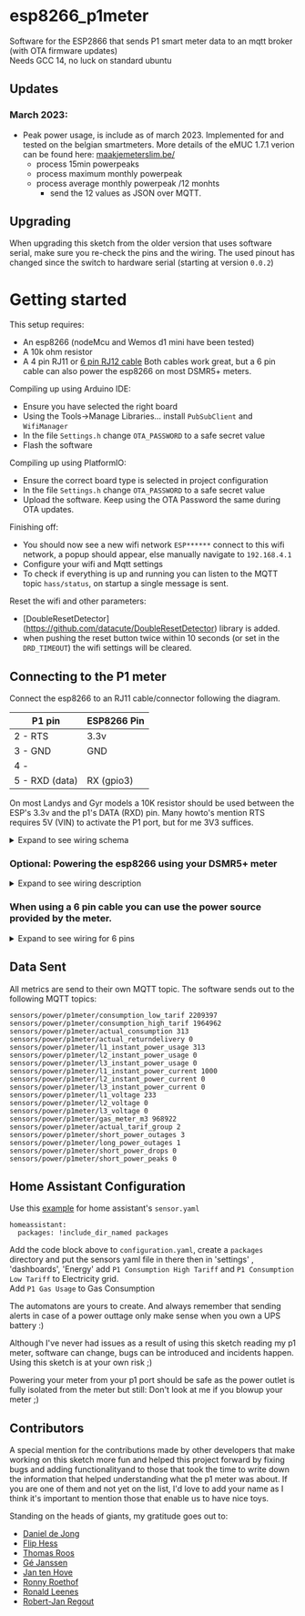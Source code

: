 # esp8266_p1meter

Software for the ESP2866 that sends P1 smart meter data to an mqtt broker (with OTA firmware updates)  
Needs GCC 14, no luck on standard ubuntu

## Updates

### March 2023:
* Peak power usage, is include as of march 2023. Implemented for and tested on the belgian smartmeters.
  More details of the eMUC 1.7.1 verion can be found here: [maakjemeterslim.be/](https://maakjemeterslim.be/rails/active_storage/blobs/eyJfcmFpbHMiOnsibWVzc2FnZSI6IkJBaHBBc01DIiwiZXhwIjpudWxsLCJwdXIiOiJibG9iX2lkIn19--5ea3b7f3ca44446cdb06da065b3e4273b3950c99/e-MUCS_P1_Ed_1_3%20(1).pdf?disposition=attachment)
  * process 15min powerpeaks
  * process maximum monthly powerpeak
  * process average monthly powerpeak /12 monhts
    * send the 12 values as JSON over MQTT.

## Upgrading

When upgrading this sketch from the older version that uses software serial, make sure you re-check the pins and the wiring.
The used pinout has changed since the switch to hardware serial (starting at version `0.0.2`)

# Getting started

This setup requires:
- An esp8266 (nodeMcu and Wemos d1 mini have been tested)
- A 10k ohm resistor
- A 4 pin RJ11 or [6 pin RJ12 cable](https://www.tinytronics.nl/shop/nl/kabels/adapters/rj12-naar-6-pins-dupont-jumper-adapter) Both cables work great, but a 6 pin cable can also power the esp8266 on most DSMR5+ meters.

Compiling up using Arduino IDE:
- Ensure you have selected the right board
- Using the Tools->Manage Libraries... install `PubSubClient` and `WifiManager`
- In the file `Settings.h` change `OTA_PASSWORD` to a safe secret value
- Flash the software

Compiling up using PlatformIO:
- Ensure the correct board type is selected in project configuration
- In the file `Settings.h` change `OTA_PASSWORD` to a safe secret value
- Upload the software. Keep using the OTA Password the same during OTA updates.


Finishing off:
- You should now see a new wifi network `ESP******` connect to this wifi network, a popup should appear, else manually navigate to `192.168.4.1`
- Configure your wifi and Mqtt settings
- To check if everything is up and running you can listen to the MQTT topic `hass/status`, on startup a single message is sent.

Reset the wifi and other parameters:
- [DoubleResetDetector] (https://github.com/datacute/DoubleResetDetector) library is added.
- when pushing the reset button twice within 10 seconds (or set in the `DRD_TIMEOUT`) the wifi settings will be cleared.

## Connecting to the P1 meter
Connect the esp8266 to an RJ11 cable/connector following the diagram.

| P1 pin   | ESP8266 Pin |
| ----     | ---- |
| 2 - RTS  | 3.3v |
| 3 - GND  | GND  |
| 4 -      |      |
| 5 - RXD (data) | RX (gpio3) |

On most Landys and Gyr models a 10K resistor should be used between the ESP's 3.3v and the p1's DATA (RXD) pin.
Many howto's mention RTS requires 5V (VIN) to activate the P1 port, but for me 3V3 suffices.

<details><summary>Expand to see wiring schema</summary>
<p>

![Wiring](/assets/esp8266_p1meter_bb.png)
</p>
</details>

### Optional: Powering the esp8266 using your DSMR5+ meter

<details><summary>Expand to see wiring description</summary>
<p>

When using a 6 pin cable you can use the power source provided by the meter.

## Connecting and Powering the esp8266 using your DSMR5+ meter 
Connect the esp8266 to an RJ11 cable/connector following the diagram.

| P1 pin   | ESP8266 Pin |
| ----     | ---- |
| 2 - RTS  | 3.3v |
| 3 - GND  | GND  |
| 4 -      |      |
| 5 - RXD (data) | RX (gpio3) |

On most Landys and Gyr models a 10K resistor should be used between the ESP's 3.3v and the p1's DATA (RXD) pin. Many howto's mention RTS requires 5V (VIN) to activate the P1 port, but for me 3V3 suffices.

![Wiring](https://raw.githubusercontent.com/daniel-jong/esp8266_p1meter/master/assets/esp8266_p1meter_bb.png)

</p>
</details>

### When using a 6 pin cable you can use the power source provided by the meter. 
<details><summary>Expand to see wiring for 6 pins</summary>
<p>

| P1 pin   | ESP8266 Pin |
| ----     | ---- |
| 1 - 5v out | 5v or Vin |
| 2 - RTS  | 3.3v |
| 3 - GND  | GND  |
| 4 -      |      |
| 5 - RXD (data) | RX (gpio3) |
| 6 - GND  | GND  |

![Wiring powered by meter](/assets/esp8266_p1meter_bb_PoweredByMeter.png)


</p>
</details>

## Data Sent

All metrics are send to their own MQTT topic.
The software sends out to the following MQTT topics:

```
sensors/power/p1meter/consumption_low_tarif 2209397
sensors/power/p1meter/consumption_high_tarif 1964962
sensors/power/p1meter/actual_consumption 313
sensors/power/p1meter/actual_returndelivery 0
sensors/power/p1meter/l1_instant_power_usage 313
sensors/power/p1meter/l2_instant_power_usage 0
sensors/power/p1meter/l3_instant_power_usage 0
sensors/power/p1meter/l1_instant_power_current 1000
sensors/power/p1meter/l2_instant_power_current 0
sensors/power/p1meter/l3_instant_power_current 0
sensors/power/p1meter/l1_voltage 233
sensors/power/p1meter/l2_voltage 0
sensors/power/p1meter/l3_voltage 0
sensors/power/p1meter/gas_meter_m3 968922
sensors/power/p1meter/actual_tarif_group 2
sensors/power/p1meter/short_power_outages 3
sensors/power/p1meter/long_power_outages 1
sensors/power/p1meter/short_power_drops 0
sensors/power/p1meter/short_power_peaks 0
```

## Home Assistant Configuration


Use this [example](/assets/p1_sensors.yaml) for home assistant's `sensor.yaml`

```
homeassistant:
  packages: !include_dir_named packages
```
Add the code block above to ```configuration.yaml```, create a ```packages``` directory and put the sensors yaml file in there
then in 'settings' , 'dashboards', 'Energy' add ```P1 Consumption High Tariff``` and ```P1 Consumption Low Tariff``` to  Electricity grid.  
Add ```P1 Gas Usage``` to  Gas Consumption

The automatons are yours to create.
And always remember that sending alerts in case of a power outtage only make sense when you own a UPS battery :)


Although I've never had issues as a result of using this sketch reading my p1 meter, software can change, bugs can be introduced and incidents happen.
Using this sketch is at your own risk ;)

Powering your meter from your p1 port should be safe as the power outlet is fully isolated from the meter but still: Don't look at me if you blowup your meter ;)

## Contributors

A special mention for the contributions made by other developers that make working on this sketch more fun and helped this project forward by fixing bugs and adding functionalityand to those that took the time to write down the information that helped understanding what the p1 meter was about. If you are one of them and not yet on the list, I'd love to add your name as I think it's important to mention those that enable us to have nice toys.

Standing on the heads of giants, my gratitude goes out to:

- [Daniel de Jong](https://github.com/daniel-jong)
- [Flip Hess](https://github.com/fliphess)
- [Thomas Roos](https://github.com/Roosted7)
- [Gé Janssen](http://gejanssen.com/howto/Slimme-meter-uitlezen)
- [Jan ten Hove](https://github.com/jantenhove/P1-Meter-ESP8266)
- [Ronny Roethof](https://github.com/rroethof/p1reader)
- [Ronald Leenes](http://romix.macuser.nl/software.html)
- [Robert-Jan Regout](http://blog.regout.info/category/slimmeter)
